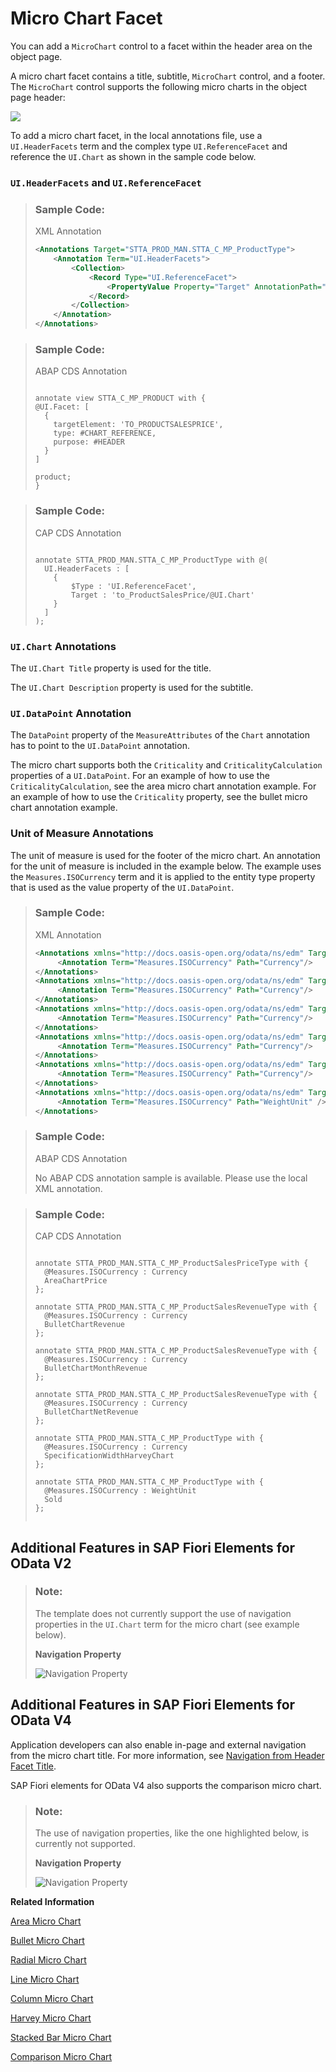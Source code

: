 <!-- loioe219fd0c85b842c69ac3a514e712ece5 -->

# Micro Chart Facet

You can add a `MicroChart` control to a facet within the header area on the object page.

A micro chart facet contains a title, subtitle, `MicroChart` control, and a footer. The `MicroChart` control supports the following micro charts in the object page header:



![](images/Micro_Chart_Facet_7e0b23a.png)

To add a micro chart facet, in the local annotations file, use a `UI.HeaderFacets` term and the complex type `UI.ReferenceFacet` and reference the `UI.Chart` as shown in the sample code below.



### `UI.HeaderFacets` and `UI.ReferenceFacet`

> ### Sample Code:  
> XML Annotation
> 
> ```xml
> <Annotations Target="STTA_PROD_MAN.STTA_C_MP_ProductType">
>     <Annotation Term="UI.HeaderFacets">
>         <Collection>
>             <Record Type="UI.ReferenceFacet">
>                 <PropertyValue Property="Target" AnnotationPath="to_ProductSalesPrice/@UI.Chart"/>
>             </Record>
>         </Collection>
>     </Annotation>
> </Annotations>
> 
> ```

> ### Sample Code:  
> ABAP CDS Annotation
> 
> ```
> 
> annotate view STTA_C_MP_PRODUCT with {
> @UI.Facet: [
>   {
>     targetElement: 'TO_PRODUCTSALESPRICE',
>     type: #CHART_REFERENCE,
>     purpose: #HEADER
>   }
> ]
> 
> product;
> }
> 
> ```

> ### Sample Code:  
> CAP CDS Annotation
> 
> ```
> 
> annotate STTA_PROD_MAN.STTA_C_MP_ProductType with @(
>   UI.HeaderFacets : [
>     {
>         $Type : 'UI.ReferenceFacet',
>         Target : 'to_ProductSalesPrice/@UI.Chart'
>     }
>   ]
> );
> 
> ```



### `UI.Chart` Annotations

The `UI.Chart Title` property is used for the title.

The `UI.Chart Description` property is used for the subtitle.



### `UI.DataPoint` Annotation

The `DataPoint` property of the `MeasureAttributes` of the `Chart` annotation has to point to the `UI.DataPoint` annotation.

The micro chart supports both the `Criticality` and `CriticalityCalculation` properties of a `UI.DataPoint`. For an example of how to use the `CriticalityCalculation`, see the area micro chart annotation example. For an example of how to use the `Criticality` property, see the bullet micro chart annotation example.



### Unit of Measure Annotations

The unit of measure is used for the footer of the micro chart. An annotation for the unit of measure is included in the example below. The example uses the `Measures.ISOCurrency` term and it is applied to the entity type property that is used as the value property of the `UI.DataPoint`.

> ### Sample Code:  
> XML Annotation
> 
> ```xml
> <Annotations xmlns="http://docs.oasis-open.org/odata/ns/edm" Target="STTA_PROD_MAN.STTA_C_MP_ProductSalesPriceType/AreaChartPrice">
>      <Annotation Term="Measures.ISOCurrency" Path="Currency"/>
> </Annotations>
> <Annotations xmlns="http://docs.oasis-open.org/odata/ns/edm" Target="STTA_PROD_MAN.STTA_C_MP_ProductSalesRevenueType/BulletChartRevenue">
>      <Annotation Term="Measures.ISOCurrency" Path="Currency"/>
> </Annotations>
> <Annotations xmlns="http://docs.oasis-open.org/odata/ns/edm" Target="STTA_PROD_MAN.STTA_C_MP_ProductSalesRevenueType/BulletChartMonthRevenue">
>      <Annotation Term="Measures.ISOCurrency" Path="Currency"/>
> </Annotations>
> <Annotations xmlns="http://docs.oasis-open.org/odata/ns/edm" Target="STTA_PROD_MAN.STTA_C_MP_ProductSalesRevenueType/BulletChartNetRevenue">
>      <Annotation Term="Measures.ISOCurrency" Path="Currency"/>
> </Annotations>
> <Annotations xmlns="http://docs.oasis-open.org/odata/ns/edm" Target="STTA_PROD_MAN.STTA_C_MP_ProductType/SpecificationWidthHarveyChart">
>      <Annotation Term="Measures.ISOCurrency" Path="Currency"/>
> </Annotations>
> <Annotations xmlns="http://docs.oasis-open.org/odata/ns/edm" Target="STTA_PROD_MAN.STTA_C_MP_ProductType/Sold">
>      <Annotation Term="Measures.ISOCurrency" Path="WeightUnit" />
> </Annotations>
> 
> ```

> ### Sample Code:  
> ABAP CDS Annotation
> 
> No ABAP CDS annotation sample is available. Please use the local XML annotation.

> ### Sample Code:  
> CAP CDS Annotation
> 
> ```
> 
> annotate STTA_PROD_MAN.STTA_C_MP_ProductSalesPriceType with {
> 	@Measures.ISOCurrency : Currency
> 	AreaChartPrice
> };
> 	
> annotate STTA_PROD_MAN.STTA_C_MP_ProductSalesRevenueType with {
> 	@Measures.ISOCurrency : Currency
> 	BulletChartRevenue
> };
> 
> annotate STTA_PROD_MAN.STTA_C_MP_ProductSalesRevenueType with {
> 	@Measures.ISOCurrency : Currency
> 	BulletChartMonthRevenue
> };
> 
> annotate STTA_PROD_MAN.STTA_C_MP_ProductSalesRevenueType with {
> 	@Measures.ISOCurrency : Currency
> 	BulletChartNetRevenue
> };
> 
> annotate STTA_PROD_MAN.STTA_C_MP_ProductType with {
> 	@Measures.ISOCurrency : Currency
> 	SpecificationWidthHarveyChart
> };
> 
> annotate STTA_PROD_MAN.STTA_C_MP_ProductType with {
> 	@Measures.ISOCurrency : WeightUnit
> 	Sold
> };
> 
> 
> ```



<a name="loioe219fd0c85b842c69ac3a514e712ece5__section_l5h_1qp_btb"/>

## Additional Features in SAP Fiori Elements for OData V2

> ### Note:  
> The template does not currently support the use of navigation properties in the `UI.Chart` term for the micro chart \(see example below\).
> 
>    
>   
> **Navigation Property**
> 
>  ![](images/Chart_Limitation_02debb6.png "Navigation Property") 



<a name="loioe219fd0c85b842c69ac3a514e712ece5__section_nhk_hqp_btb"/>

## Additional Features in SAP Fiori Elements for OData V4

Application developers can also enable in-page and external navigation from the micro chart title. For more information, see [Navigation from Header Facet Title](navigation-from-header-facet-title-fa0ca22.md).

SAP Fiori elements for OData V4 also supports the comparison micro chart.

> ### Note:  
> The use of navigation properties, like the one highlighted below, is currently not supported.
> 
>    
>   
> **Navigation Property**
> 
>  ![](images/Navigation_Property_d2168a4.png "Navigation Property ") 

**Related Information**  


[Area Micro Chart](area-micro-chart-1467f2b.md "An area micro chart is a trend chart.")

[Bullet Micro Chart](bullet-micro-chart-b915166.md "The bullet chart features a single, primary measure (for example, current year-to-date revenue).")

[Radial Micro Chart](radial-micro-chart-51eb569.md "Radial micro charts displays a single percentage value.")

[Line Micro Chart](line-micro-chart-e5cb2af.md "A line chart is a basic type of chart used in many fields.")

[Column Micro Chart](column-micro-chart-1a4ecb8.md "A column chart uses vertical bars to compare multiple values over time or across categories.")

[Harvey Micro Chart](harvey-micro-chart-de4f8bf.md "")

[Stacked Bar Micro Chart](stacked-bar-micro-chart-9c93837.md "A stacked bar micro chart displays all the values from the backend for the configured measure as a percentage of the total measure value.")

[Comparison Micro Chart](comparison-micro-chart-9d126f1.md "A single measure value is shown against a maximum value. Only the first three values as received from the back end are shown.")

